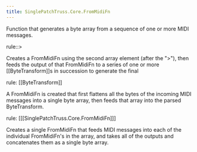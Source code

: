 ```yaml
---
title: SinglePatchTruss.Core.FromMidiFn
---
```


Function that generates a byte array from a sequence of one or more MIDI messages.

rule::>

Creates a FromMidiFn using the second array element (after the ">"), then feeds the output of that FromMidiFn to a series of one or more [[ByteTransform]]s in succession to generate the final

rule:
[[ByteTransform]]

A FromMidiFn is created that first flattens all the bytes of the incoming MIDI messages into a single byte array, then feeds that array into the parsed ByteTransform.

rule:
\[[[SinglePatchTruss.Core.FromMidiFn]]\]

Creates a single FromMidiFn that feeds MIDI messages into each of the individual FromMidiFn's in the array, and takes all of the outputs and concatenates them as a single byte array.